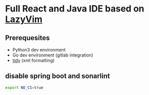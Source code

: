 # Full React and Java IDE based on [LazyVim](https://www.lazyvim.org/)

## Prerequesites

* Python3 dev environment
* Go dev environment (gitlab integration)
* [tidy](https://www.html-tidy.org/) (xml formatting)

## disable spring boot and sonarlint

```bash
export NO_CI=true
```

